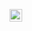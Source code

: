 <a href="https://www.linkedin.com/in/hbharathbhat/"><img alt="Linkedin" width="22px" src="https://cdn.jsdelivr.net/npm/simple-icons@v3/icons/linkedin.svg"/></a>

